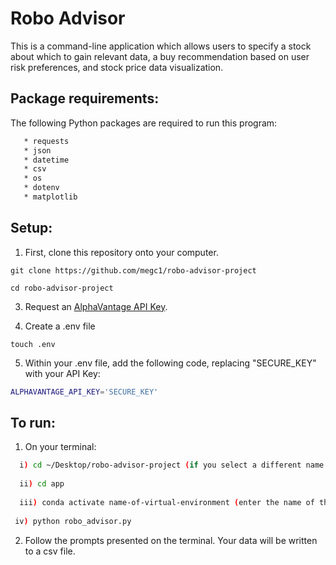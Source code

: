 # Robo Advisor

This is a command-line application which allows users to specify a stock about which to gain relevant data, a buy recommendation based on user risk preferences, and stock price data visualization.

## Package requirements:
The following Python packages are required to run this program: 
```sh
   * requests 
   * json 
   * datetime 
   * csv 
   * os 
   * dotenv 
   * matplotlib
```
## Setup:

1. First, clone this repository onto your computer.
```
git clone https://github.com/megc1/robo-advisor-project
```

```
cd robo-advisor-project
```

3. Request an [AlphaVantage API Key](https://www.alphavantage.co/support/#api-key).

4. Create a .env file 

```
touch .env
```

5. Within your .env file, add the following code, replacing "SECURE_KEY" with your API Key:
```sh
ALPHAVANTAGE_API_KEY='SECURE_KEY'
```

## To run:

1. On your terminal:
```sh
  i) cd ~/Desktop/robo-advisor-project (if you select a different name of your folder, use that in place of "robo-advisor-project")
  
  ii) cd app
  
  iii) conda activate name-of-virtual-environment (enter the name of the virtual environment you created instead of name-of-    virtual-environment)
 
 iv) python robo_advisor.py
```
2. Follow the prompts presented on the terminal. Your data will be written to a csv file.
